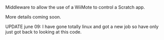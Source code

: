 Middleware to allow the use of a WiiMote to control a Scratch app.

More details coming soon.

UPDATE june 09: I have gone totally linux and got a new job so have only just got back to looking at this code.